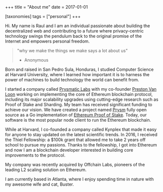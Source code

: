 +++
title =  "About me"
date = 2017-01-01

[taxonomies]
tags = ["personal"]
+++

Hi. My name is Raul and I am an individual passionate about building the decentralized web and contributing to a future where privacy-centric technology swings the pendulum back to the original promise of the Internet and empowers personal freedom.

> "why we make the things we make says a lot about us"
>
>   - Anonymous

Born and raised in San Pedro Sula, Honduras, I studied Computer Science at Harvard University, where I learned how important it is to harness the power of machines to build technology the world can benefit from.

I started a company called [Prysmatic Labs](https://prysmaticlabs.com) with my co-founder [Preston Van Loon](https://github.com/prestonvanloon) working on implementing the core of Ethereum blockchain protocol, including its major scalability upgrades using cutting-edge research such as Proof of Stake and Sharding. My team has received significant funding to achieve our vision. We have created a project named [Prysm](https://github.com/prysmaticlabs/prysm) fully open source as a Go implementation of [Ethereum Proof of Stake](https://consensys.net/knowledge-base/ethereum-2/faq/). Today, our software is the most popular node client to run the Ethereum blockchain.

While at Harvard, I co-founded a company called Kynplex that made it easy for anyone to stay updated on the latest scientific trends. In 2016, I received the Thiel Fellowship: a $100k grant that allowed me to take 2 years off school to pursue my passions. Thanks to the fellowship, I got into Ethereum and now I am a blockchain developer interested in building core improvements to the protocol. 

My company was recently acquired by Offchain Labs, pioneers of the leading L2 scaling solution on Ethereum.

I am currently based in Atlanta, where I enjoy spending time in nature with my awesome wife and cat, Buster.
